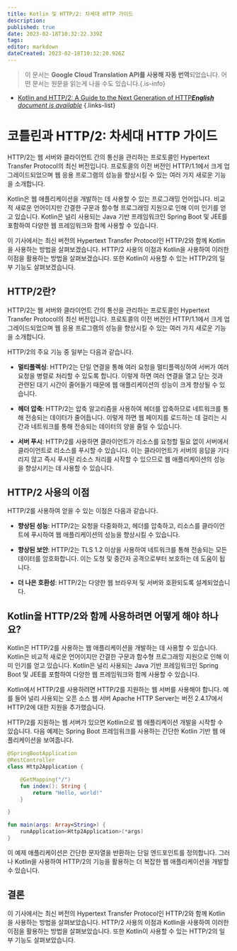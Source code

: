 ```yaml
---
title: Kotlin 및 HTTP/2: 차세대 HTTP 가이드
description: 
published: true
date: 2023-02-18T10:32:22.339Z
tags: 
editor: markdown
dateCreated: 2023-02-18T10:32:20.926Z
---
```


> 이 문서는 **Google Cloud Translation API를 사용해 자동 번역**되었습니다.
어떤 문서는 원문을 읽는게 나을 수도 있습니다.{.is-info}



- [Kotlin and HTTP/2: A Guide to the Next Generation of HTTP***English** document is available*](/en/Knowledge-base/Kotlin/kotlin-and-http2-a-guide-to-the-next-generation-of-http)
{.links-list}


# 코틀린과 HTTP/2: 차세대 HTTP 가이드

HTTP/2는 웹 서버와 클라이언트 간의 통신을 관리하는 프로토콜인 Hypertext Transfer Protocol의 최신 버전입니다. 프로토콜의 이전 버전인 HTTP/1.1에서 크게 업그레이드되었으며 웹 응용 프로그램의 성능을 향상시킬 수 있는 여러 가지 새로운 기능을 소개합니다.

Kotlin은 웹 애플리케이션을 개발하는 데 사용할 수 있는 프로그래밍 언어입니다. 비교적 새로운 언어이지만 간결한 구문과 함수형 프로그래밍 지원으로 인해 이미 인기를 얻고 있습니다. Kotlin은 널리 사용되는 Java 기반 프레임워크인 Spring Boot 및 JEE를 포함하여 다양한 웹 프레임워크와 함께 사용할 수 있습니다.

이 기사에서는 최신 버전의 Hypertext Transfer Protocol인 HTTP/2와 함께 Kotlin을 사용하는 방법을 살펴보겠습니다. HTTP/2 사용의 이점과 Kotlin을 사용하여 이러한 이점을 활용하는 방법을 살펴보겠습니다. 또한 Kotlin이 사용할 수 있는 HTTP/2의 일부 기능도 살펴보겠습니다.

## HTTP/2란?

HTTP/2는 웹 서버와 클라이언트 간의 통신을 관리하는 프로토콜인 Hypertext Transfer Protocol의 최신 버전입니다. 프로토콜의 이전 버전인 HTTP/1.1에서 크게 업그레이드되었으며 웹 응용 프로그램의 성능을 향상시킬 수 있는 여러 가지 새로운 기능을 소개합니다.

HTTP/2의 주요 기능 중 일부는 다음과 같습니다.

* **멀티플렉싱**: HTTP/2는 단일 연결을 통해 여러 요청을 멀티플렉싱하여 서버가 여러 요청을 병렬로 처리할 수 있도록 합니다. 이렇게 하면 여러 연결을 열고 닫는 것과 관련된 대기 시간이 줄어들기 때문에 웹 애플리케이션의 성능이 크게 향상될 수 있습니다.

* **헤더 압축**: HTTP/2는 압축 알고리즘을 사용하여 헤더를 압축하므로 네트워크를 통해 전송되는 데이터가 줄어듭니다. 이렇게 하면 웹 페이지를 로드하는 데 걸리는 시간과 네트워크를 통해 전송되는 데이터의 양을 줄일 수 있습니다.

* **서버 푸시**: HTTP/2를 사용하면 클라이언트가 리소스를 요청할 필요 없이 서버에서 클라이언트로 리소스를 푸시할 수 있습니다. 이는 클라이언트가 서버의 응답을 기다리지 않고 즉시 푸시된 리소스 처리를 시작할 수 있으므로 웹 애플리케이션의 성능을 향상시키는 데 사용할 수 있습니다.

## HTTP/2 사용의 이점

HTTP/2를 사용하여 얻을 수 있는 이점은 다음과 같습니다.

* **향상된 성능**: HTTP/2는 요청을 다중화하고, 헤더를 압축하고, 리소스를 클라이언트에 푸시하여 웹 애플리케이션의 성능을 향상시킬 수 있습니다.

* **향상된 보안**: HTTP/2는 TLS 1.2 이상을 사용하여 네트워크를 통해 전송되는 모든 데이터를 암호화합니다. 이는 도청 및 중간자 공격으로부터 보호하는 데 도움이 됩니다.

* **더 나은 호환성**: HTTP/2는 다양한 웹 브라우저 및 서버와 호환되도록 설계되었습니다.

## Kotlin을 HTTP/2와 함께 사용하려면 어떻게 해야 하나요?

Kotlin은 HTTP/2를 사용하는 웹 애플리케이션을 개발하는 데 사용할 수 있습니다. Kotlin은 비교적 새로운 언어이지만 간결한 구문과 함수형 프로그래밍 지원으로 인해 이미 인기를 얻고 있습니다. Kotlin은 널리 사용되는 Java 기반 프레임워크인 Spring Boot 및 JEE를 포함하여 다양한 웹 프레임워크와 함께 사용할 수 있습니다.

Kotlin에서 HTTP/2를 사용하려면 HTTP/2를 지원하는 웹 서버를 사용해야 합니다. 예를 들어 널리 사용되는 오픈 소스 웹 서버 Apache HTTP Server는 버전 2.4.17에서 HTTP/2에 대한 지원을 추가했습니다.

HTTP/2를 지원하는 웹 서버가 있으면 Kotlin으로 웹 애플리케이션 개발을 시작할 수 있습니다. 다음 예제는 Spring Boot 프레임워크를 사용하는 간단한 Kotlin 기반 웹 애플리케이션을 보여줍니다.

```kotlin
@SpringBootApplication
@RestController
class Http2Application {

    @GetMapping("/")
    fun index(): String {
        return "Hello, world!"
    }

}

fun main(args: Array<String>) {
    runApplication<Http2Application>(*args)
}
```

이 예제 애플리케이션은 간단한 문자열을 반환하는 단일 엔드포인트를 정의합니다. 그러나 Kotlin을 사용하여 HTTP/2의 기능을 활용하는 더 복잡한 웹 애플리케이션을 개발할 수 있습니다.

## 결론

이 기사에서는 최신 버전의 Hypertext Transfer Protocol인 HTTP/2와 함께 Kotlin을 사용하는 방법을 살펴보았습니다. HTTP/2 사용의 이점과 Kotlin을 사용하여 이러한 이점을 활용하는 방법을 살펴보았습니다. 또한 Kotlin이 사용할 수 있는 HTTP/2의 일부 기능도 살펴보았습니다.